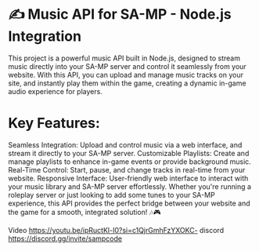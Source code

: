 # ✍️ Music API for SA-MP - Node.js Integration

This project is a powerful music API built in Node.js, designed to stream music directly into your SA-MP 
server and control it seamlessly from your website. With this API, you can upload and manage music tracks on your site, and instantly 
play them within the game, creating a dynamic in-game audio experience for players.

# Key Features:

Seamless Integration: Upload and control music via a web interface, and stream it directly to your SA-MP server.
Customizable Playlists: Create and manage playlists to enhance in-game events or provide background music.
Real-Time Control: Start, pause, and change tracks in real-time from your website.
Responsive Interface: User-friendly web interface to interact with your music library and SA-MP server effortlessly.
Whether you're running a roleplay server or just looking to add some tunes to your SA-MP experience, this API provides the perfect bridge between your website and the game for a smooth, integrated solution! 🎶🎮

Video <https://youtu.be/ipRuctKl-I0?si=c1QjrGmhFzYXOKC->
discord <https://discord.gg/invite/sampcode>
